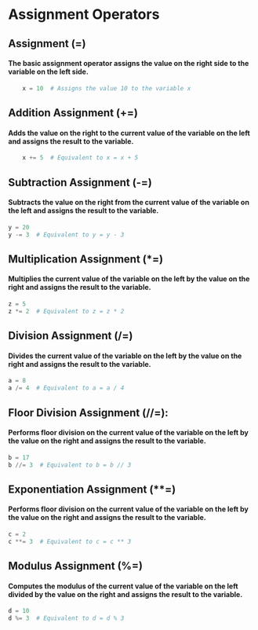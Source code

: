 # Assignment Operators

## Assignment (=)

#### The basic assignment operator assigns the value on the right side to the variable on the left side.

```py
    x = 10  # Assigns the value 10 to the variable x
```

## Addition Assignment (+=)

#### Adds the value on the right to the current value of the variable on the left and assigns the result to the variable.

```py
    x += 5  # Equivalent to x = x + 5
```

## Subtraction Assignment (-=)

#### Subtracts the value on the right from the current value of the variable on the left and assigns the result to the variable.

```py
y = 20
y -= 3  # Equivalent to y = y - 3
```

## Multiplication Assignment (\*=)

#### Multiplies the current value of the variable on the left by the value on the right and assigns the result to the variable.

```py
z = 5
z *= 2  # Equivalent to z = z * 2
```

## Division Assignment (/=)

#### Divides the current value of the variable on the left by the value on the right and assigns the result to the variable.

```py
a = 8
a /= 4  # Equivalent to a = a / 4
```

## Floor Division Assignment (//=):

#### Performs floor division on the current value of the variable on the left by the value on the right and assigns the result to the variable.

```py
b = 17
b //= 3  # Equivalent to b = b // 3
```

## Exponentiation Assignment (\*\*=)

#### Performs floor division on the current value of the variable on the left by the value on the right and assigns the result to the variable.

```py
c = 2
c **= 3  # Equivalent to c = c ** 3
```

## Modulus Assignment (%=)

#### Computes the modulus of the current value of the variable on the left divided by the value on the right and assigns the result to the variable.

```py
d = 10
d %= 3  # Equivalent to d = d % 3
```
